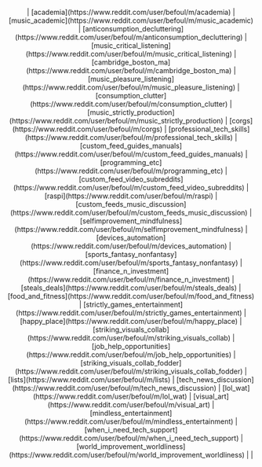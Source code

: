<p align="center">
| [academia](https://www.reddit.com/user/befoul/m/academia) | [music_academic](https://www.reddit.com/user/befoul/m/music_academic)
| [anticonsumption_decluttering](https://www.reddit.com/user/befoul/m/anticonsumption_decluttering) | [music_critical_listening](https://www.reddit.com/user/befoul/m/music_critical_listening)
| [cambridge_boston_ma](https://www.reddit.com/user/befoul/m/cambridge_boston_ma) | [music_pleasure_listening](https://www.reddit.com/user/befoul/m/music_pleasure_listening)
| [consumption_clutter](https://www.reddit.com/user/befoul/m/consumption_clutter) | [music_strictly_production](https://www.reddit.com/user/befoul/m/music_strictly_production)
| [corgs](https://www.reddit.com/user/befoul/m/corgs) | [professional_tech_skills](https://www.reddit.com/user/befoul/m/professional_tech_skills)
| [custom_feed_guides_manuals](https://www.reddit.com/user/befoul/m/custom_feed_guides_manuals) | [programming_etc](https://www.reddit.com/user/befoul/m/programming_etc)
| [custom_feed_video_subreddits](https://www.reddit.com/user/befoul/m/custom_feed_video_subreddits) | [raspi](https://www.reddit.com/user/befoul/m/raspi)
| [custom_feeds_music_discussion](https://www.reddit.com/user/befoul/m/custom_feeds_music_discussion) | [selfimprovement_mindfulness](https://www.reddit.com/user/befoul/m/selfimprovement_mindfulness)
| [devices_automation](https://www.reddit.com/user/befoul/m/devices_automation) | [sports_fantasy_nonfantasy](https://www.reddit.com/user/befoul/m/sports_fantasy_nonfantasy)
| [finance_n_investment](https://www.reddit.com/user/befoul/m/finance_n_investment) | [steals_deals](https://www.reddit.com/user/befoul/m/steals_deals)
| [food_and_fitness](https://www.reddit.com/user/befoul/m/food_and_fitness) | [strictly_games_entertainment](https://www.reddit.com/user/befoul/m/strictly_games_entertainment)
| [happy_place](https://www.reddit.com/user/befoul/m/happy_place) | [striking_visuals_collab](https://www.reddit.com/user/befoul/m/striking_visuals_collab)
| [job_help_opportunities](https://www.reddit.com/user/befoul/m/job_help_opportunities) | [striking_visuals_collab_fodder](https://www.reddit.com/user/befoul/m/striking_visuals_collab_fodder)
| [lists](https://www.reddit.com/user/befoul/m/lists) | [tech_news_discussion](https://www.reddit.com/user/befoul/m/tech_news_discussion)
| [lol_wat](https://www.reddit.com/user/befoul/m/lol_wat) | [visual_art](https://www.reddit.com/user/befoul/m/visual_art)
| [mindless_entertainment](https://www.reddit.com/user/befoul/m/mindless_entertainment) | [when_i_need_tech_support](https://www.reddit.com/user/befoul/m/when_i_need_tech_support)
| [world_improvement_worldliness](https://www.reddit.com/user/befoul/m/world_improvement_worldliness) | |
</p>
